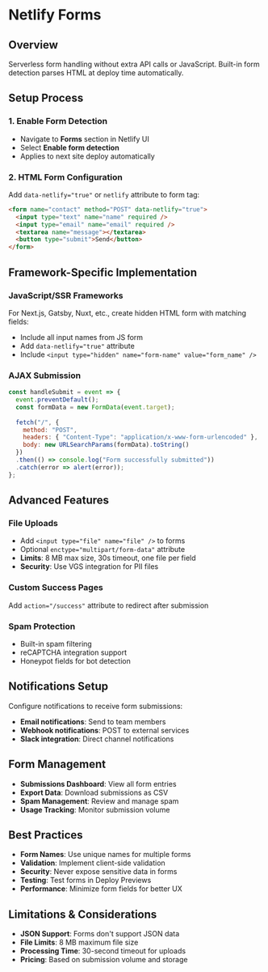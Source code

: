 # Netlify Forms

## Overview
Serverless form handling without extra API calls or JavaScript. Built-in form detection parses HTML at deploy time automatically.

## Setup Process

### 1. Enable Form Detection
- Navigate to **Forms** section in Netlify UI
- Select **Enable form detection**
- Applies to next site deploy automatically

### 2. HTML Form Configuration
Add `data-netlify="true"` or `netlify` attribute to form tag:

```html
<form name="contact" method="POST" data-netlify="true">
  <input type="text" name="name" required />
  <input type="email" name="email" required />
  <textarea name="message"></textarea>
  <button type="submit">Send</button>
</form>
```

## Framework-Specific Implementation

### JavaScript/SSR Frameworks
For Next.js, Gatsby, Nuxt, etc., create hidden HTML form with matching fields:
- Include all input names from JS form
- Add `data-netlify="true"` attribute
- Include `<input type="hidden" name="form-name" value="form_name" />`

### AJAX Submission
```javascript
const handleSubmit = event => {
  event.preventDefault();
  const formData = new FormData(event.target);
  
  fetch("/", {
    method: "POST",
    headers: { "Content-Type": "application/x-www-form-urlencoded" },
    body: new URLSearchParams(formData).toString()
  })
  .then(() => console.log("Form successfully submitted"))
  .catch(error => alert(error));
};
```

## Advanced Features

### File Uploads
- Add `<input type="file" name="file" />` to forms
- Optional `enctype="multipart/form-data"` attribute
- **Limits**: 8 MB max size, 30s timeout, one file per field
- **Security**: Use VGS integration for PII files

### Custom Success Pages
Add `action="/success"` attribute to redirect after submission

### Spam Protection
- Built-in spam filtering
- reCAPTCHA integration support
- Honeypot fields for bot detection

## Notifications Setup
Configure notifications to receive form submissions:
- **Email notifications**: Send to team members
- **Webhook notifications**: POST to external services
- **Slack integration**: Direct channel notifications

## Form Management
- **Submissions Dashboard**: View all form entries
- **Export Data**: Download submissions as CSV
- **Spam Management**: Review and manage spam
- **Usage Tracking**: Monitor submission volume

## Best Practices
- **Form Names**: Use unique names for multiple forms
- **Validation**: Implement client-side validation
- **Security**: Never expose sensitive data in forms
- **Testing**: Test forms in Deploy Previews
- **Performance**: Minimize form fields for better UX

## Limitations & Considerations
- **JSON Support**: Forms don't support JSON data
- **File Limits**: 8 MB maximum file size
- **Processing Time**: 30-second timeout for uploads
- **Pricing**: Based on submission volume and storage